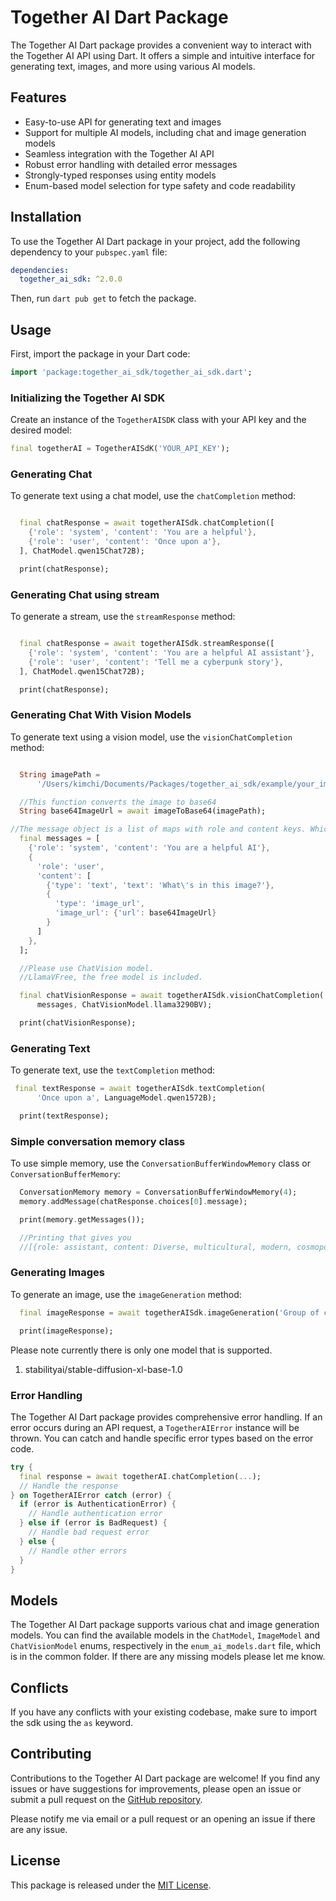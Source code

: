 # Together AI Dart Package

The Together AI Dart package provides a convenient way to interact with the Together AI API using Dart. It offers a simple and intuitive interface for generating text, images, and more using various AI models.

## Features

- Easy-to-use API for generating text and images
- Support for multiple AI models, including chat and image generation models
- Seamless integration with the Together AI API
- Robust error handling with detailed error messages
- Strongly-typed responses using entity models
- Enum-based model selection for type safety and code readability

## Installation

To use the Together AI Dart package in your project, add the following dependency to your `pubspec.yaml` file:

```yaml
dependencies:
  together_ai_sdk: ^2.0.0
```

Then, run `dart pub get` to fetch the package.

## Usage

First, import the package in your Dart code:

```dart
import 'package:together_ai_sdk/together_ai_sdk.dart';
```

### Initializing the Together AI SDK

Create an instance of the `TogetherAISDK` class with your API key and the desired model:

```dart
final togetherAI = TogetherAISdK('YOUR_API_KEY');
```

### Generating Chat

To generate text using a chat model, use the `chatCompletion` method:

```dart

  final chatResponse = await togetherAISdk.chatCompletion([
    {'role': 'system', 'content': 'You are a helpful'},
    {'role': 'user', 'content': 'Once upon a'},
  ], ChatModel.qwen15Chat72B);

  print(chatResponse);
```

### Generating Chat using stream

To generate a stream, use the `streamResponse` method:

```dart

  final chatResponse = await togetherAISdk.streamResponse([
    {'role': 'system', 'content': 'You are a helpful AI assistant'},
    {'role': 'user', 'content': 'Tell me a cyberpunk story'},
  ], ChatModel.qwen15Chat72B);

  print(chatResponse);
```

### Generating Chat With Vision Models

To generate text using a vision model, use the `visionChatCompletion` method:

```dart

  String imagePath =
      '/Users/kimchi/Documents/Packages/together_ai_sdk/example/your_image_name.jpeg';

  //This function converts the image to base64
  String base64ImageUrl = await imageToBase64(imagePath);

//The message object is a list of maps with role and content keys. Which is not the same as the Message class in the SDK.
  final messages = [
    {'role': 'system', 'content': 'You are a helpful AI'},
    {
      'role': 'user',
      'content': [
        {'type': 'text', 'text': 'What\'s in this image?'},
        {
          'type': 'image_url',
          'image_url': {'url': base64ImageUrl}
        }
      ]
    },
  ];

  //Please use ChatVision model.
  //LlamaVFree, the free model is included.

  final chatVisionResponse = await togetherAISdk.visionChatCompletion(
      messages, ChatVisionModel.llama3290BV);

  print(chatVisionResponse);
```

### Generating Text 

To generate text, use the `textCompletion` method:

```dart
 final textResponse = await togetherAISdk.textCompletion(
      'Once upon a', LanguageModel.qwen1572B);

  print(textResponse);
```

### Simple conversation memory class

To use simple memory, use the `ConversationBufferWindowMemory` class or `ConversationBufferMemory`:

```dart
  ConversationMemory memory = ConversationBufferWindowMemory(4);
  memory.addMessage(chatResponse.choices[0].message);

  print(memory.getMessages());

  //Printing that gives you 
  //[{role: assistant, content: Diverse, multicultural, modern, cosmopolitan, city-state, financial hub, green spaces, food paradise, vibrant nightlife,狮城。}]
```

### Generating Images

To generate an image, use the `imageGeneration` method:

```dart
  final imageResponse = await togetherAISdk.imageGeneration('Group of cats', imageModel: ImageModel.stableDiffusionXL1_0);

  print(imageResponse);
```

Please note currently there is only one model that is supported.
1) stabilityai/stable-diffusion-xl-base-1.0



### Error Handling

The Together AI Dart package provides comprehensive error handling. If an error occurs during an API request, a `TogetherAIError` instance will be thrown. You can catch and handle specific error types based on the error code.

```dart
try {
  final response = await togetherAI.chatCompletion(...);
  // Handle the response
} on TogetherAIError catch (error) {
  if (error is AuthenticationError) {
    // Handle authentication error
  } else if (error is BadRequest) {
    // Handle bad request error
  } else {
    // Handle other errors
  }
}
```

## Models

The Together AI Dart package supports various chat and image generation models. You can find the available models in the `ChatModel`, `ImageModel` and `ChatVisionModel` enums, respectively in the `enum_ai_models.dart` file, which is in the common folder.
If there are any missing models please let me know.

## Conflicts

If you have any conflicts with your existing codebase, make sure to import the sdk using the `as` keyword.

## Contributing

Contributions to the Together AI Dart package are welcome! If you find any issues or have suggestions for improvements, please open an issue or submit a pull request on the [GitHub repository](https://github.com/ilovekimchi6/together-ai-dart).

Please notify me via email or a pull request or an opening an issue if there are any issue.

## License

This package is released under the [MIT License](https://opensource.org/licenses/MIT).
```


